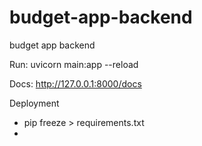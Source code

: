 # budget-app-backend
budget app backend

Run: uvicorn main:app --reload

Docs: http://127.0.0.1:8000/docs

Deployment
- pip freeze > requirements.txt
- 


